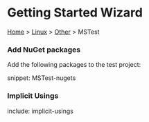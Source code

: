 # Getting Started Wizard

[Home](/docs/wiz/readme.md) > [Linux](pickide_Linux.md) > [Other](picktest_Linux_Other.md) > MSTest

### Add NuGet packages

Add the following packages to the test project:

snippet: MSTest-nugets

### Implicit Usings

include: implicit-usings
